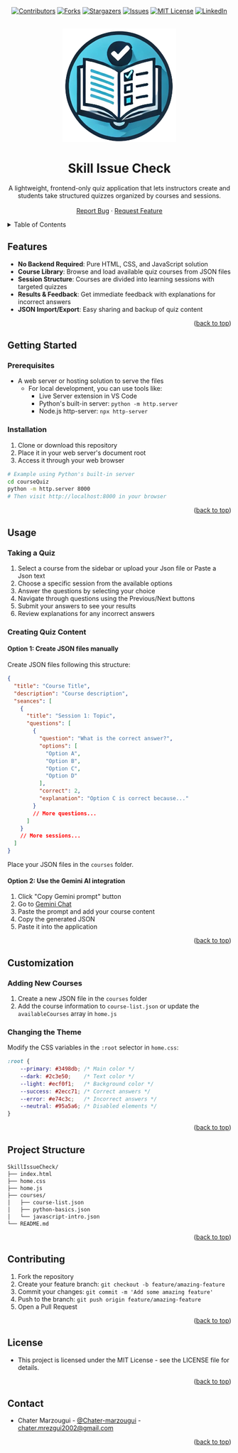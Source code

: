 <a name="readme-top"></a>

<div align="center">

[![Contributors][contributors-shield]][contributors-url]
[![Forks][forks-shield]][forks-url]
[![Stargazers][stars-shield]][stars-url]
[![Issues][issues-shield]][issues-url]
[![MIT License][license-shield]][license-url]
[![LinkedIn][linkedin-shield]](https://www.linkedin.com/in/chater-marzougui-342125299/)
</div>


<!-- PROJECT LOGO -->
<br />
<div align="center">
  <a href="https://github.com/chater-marzougui/Skill-Issue-Check">
    <img src="./logo.png" alt="Logo" width="256" height="256">
  </a>
    <h1 width="35px">Skill Issue Check
    </h1>
  <p align="center">
    A lightweight, frontend-only quiz application that lets instructors create and students take structured quizzes organized by courses and sessions.
    <br />
    <br />
    <a href="https://github.com/chater-marzougui/Skill-Issue-Check/issues/new?labels=bug&template=bug-report---.md">Report Bug</a>
    ·
    <a href="https://github.com/chater-marzougui/Skill-Issue-Check/issues/new?labels=enhancement&template=feature-request---.md">Request Feature</a>
  </p>
</div>

<details>
  <summary>Table of Contents</summary>
  <ol>
    <li><a href="#features">Features</a></li>
    <li><a href="#installation">Getting Started</a></li>
    <li><a href="#usage">Usage</a></li>
    <li><a href="#customization">Customization</a></li>
    <li><a href="#project-structure">Project Structure</a></li>
    <li><a href="#contributing">Contributing</a></li>
    <li><a href="#license">License</a></li>
    <li><a href="#contact">Contact</a></li>
  </ol>
</details>

## Features

- **No Backend Required**: Pure HTML, CSS, and JavaScript solution
- **Course Library**: Browse and load available quiz courses from JSON files
- **Session Structure**: Courses are divided into learning sessions with targeted quizzes
- **Results & Feedback**: Get immediate feedback with explanations for incorrect answers
- **JSON Import/Export**: Easy sharing and backup of quiz content
<p align="right">(<a href="#readme-top">back to top</a>)</p>

## Getting Started

### Prerequisites

- A web server or hosting solution to serve the files
  - For local development, you can use tools like:
    - Live Server extension in VS Code
    - Python's built-in server: `python -m http.server`
    - Node.js http-server: `npx http-server`

### Installation

1. Clone or download this repository
2. Place it in your web server's document root
3. Access it through your web browser

```bash
# Example using Python's built-in server
cd courseQuiz
python -m http.server 8000
# Then visit http://localhost:8000 in your browser
```
<p align="right">(<a href="#readme-top">back to top</a>)</p>

## Usage

### Taking a Quiz

1. Select a course from the sidebar or upload your Json file or Paste a Json text
2. Choose a specific session from the available options
3. Answer the questions by selecting your choice
4. Navigate through questions using the Previous/Next buttons
5. Submit your answers to see your results
6. Review explanations for any incorrect answers

### Creating Quiz Content

#### Option 1: Create JSON files manually

Create JSON files following this structure:

```json
{
  "title": "Course Title",
  "description": "Course description",
  "seances": [
    {
      "title": "Session 1: Topic",
      "questions": [
        {
          "question": "What is the correct answer?",
          "options": [
            "Option A",
            "Option B",
            "Option C",
            "Option D"
          ],
          "correct": 2,
          "explanation": "Option C is correct because..."
        }
        // More questions...
      ]
    }
    // More sessions...
  ]
}
```

Place your JSON files in the `courses` folder.

#### Option 2: Use the Gemini AI integration

1. Click "Copy Gemini prompt" button
2. Go to [Gemini Chat](https://gemini.google.com/chat)
3. Paste the prompt and add your course content
4. Copy the generated JSON
5. Paste it into the application
<p align="right">(<a href="#readme-top">back to top</a>)</p>

## Customization

### Adding New Courses

1. Create a new JSON file in the `courses` folder
2. Add the course information to `course-list.json` or update the `availableCourses` array in `home.js`

### Changing the Theme

Modify the CSS variables in the `:root` selector in `home.css`:

```css
:root {
    --primary: #3498db; /* Main color */
    --dark: #2c3e50;    /* Text color */
    --light: #ecf0f1;   /* Background color */
    --success: #2ecc71; /* Correct answers */
    --error: #e74c3c;   /* Incorrect answers */
    --neutral: #95a5a6; /* Disabled elements */
}
```
<p align="right">(<a href="#readme-top">back to top</a>)</p>

## Project Structure

```
SkillIssueCheck/
├── index.html          
├── home.css            
├── home.js             
├── courses/            
│   ├── course-list.json     
│   ├── python-basics.json   
│   └── javascript-intro.json  
└── README.md
```
<p align="right">(<a href="#readme-top">back to top</a>)</p>

## Contributing

1. Fork the repository
2. Create your feature branch: `git checkout -b feature/amazing-feature`
3. Commit your changes: `git commit -m 'Add some amazing feature'`
4. Push to the branch: `git push origin feature/amazing-feature`
5. Open a Pull Request

<p align="right">(<a href="#readme-top">back to top</a>)</p>

## License

- This project is licensed under the MIT License - see the LICENSE file for details.

<p align="right">(<a href="#readme-top">back to top</a>)</p>

## Contact

- Chater Marzougui - [@Chater-marzougui](linkedin-url) - chater.mrezgui2002@gmail.com <br/>

<p align="right">(<a href="#readme-top">back to top</a>)</p>


[contributors-shield]: https://img.shields.io/github/contributors/chater-marzougui/Skill-Issue-Check.svg?style=for-the-badge
[contributors-url]: https://github.com/chater-marzougui/Skill-Issue-Check/graphs/contributors
[forks-shield]: https://img.shields.io/github/forks/chater-marzougui/Skill-Issue-Check.svg?style=for-the-badge
[forks-url]: https://github.com/chater-marzougui/Skill-Issue-Check/network/members
[stars-shield]: https://img.shields.io/github/stars/chater-marzougui/Skill-Issue-Check.svg?style=for-the-badge
[stars-url]: https://github.com/chater-marzougui/Skill-Issue-Check/stargazers
[issues-shield]: https://img.shields.io/github/issues/chater-marzougui/Skill-Issue-Check.svg?style=for-the-badge
[issues-url]: https://github.com/chater-marzougui/Skill-Issue-Check/issues
[license-shield]: https://img.shields.io/github/license/chater-marzougui/Skill-Issue-Check.svg?style=for-the-badge
[license-url]: https://github.com/chater-marzougui/Skill-Issue-Check/blob/master/LICENSE.txt
[linkedin-shield]: https://img.shields.io/badge/-LinkedIn-black.svg?style=for-the-badge&logo=linkedin&colorB=555
[linkedin-url]: https://linkedin.com/in/chater-marzougui-342125299